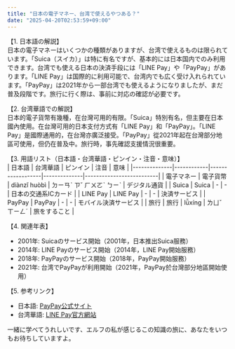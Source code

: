 ```yaml
---
title: "日本の電子マネー、台湾で使えるやつある？"
date: "2025-04-20T02:53:59+09:00"
---
```


【1. 日本語の解説】  
日本の電子マネーはいくつかの種類がありますが、台湾で使えるものは限られています。「Suica（スイカ）」は特に有名ですが、基本的には日本国内でのみ利用できます。台湾でも使える日本の決済手段には「LINE Pay」や「PayPay」があります。「LINE Pay」は国際的に利用可能で、台湾内でも広く受け入れられています。「PayPay」は2021年から一部台湾でも使えるようになりましたが、まだ普及段階です。旅行に行く際は、事前に対応の確認が必要です。

【2. 台湾華語での解説】  
日本的電子貨幣有幾種，在台灣可用的有限。「Suica」特別有名，但主要在日本國內使用。在台灣可用的日本支付方式有「LINE Pay」和「PayPay」。「LINE Pay」是國際通用的，在台灣亦廣泛接受。「PayPay」從2021年起在台灣部分地區可使用，但仍在普及中。旅行時，事先確認支援情況很重要。

【3. 用語リスト（日本語・台湾華語・ピンイン・注音・意味）】  
| 日本語      | 台湾華語   | ピンイン         | 注音         | 意味                     |
|--------------|------------|------------------|--------------|--------------------------|
| 電子マネー  | 電子貨幣   | diànzǐ huòbì     | ㄉㄧㄢˋ ㄗˇ ㄏㄨㄛˋ ㄅㄧˋ  | デジタル通貨            |
| Suica       | Suica      | -                | -            | 日本の交通系ICカード    |
| LINE Pay    | LINE Pay   | -                | -            | 決済サービス            |
| PayPay      | PayPay     | -                | -            | モバイル決済サービス    |
| 旅行        | 旅行       | lǚxíng          | ㄌㄩˇ ㄒㄧㄥˊ | 旅をすること            |

【4. 関連年表】  
- 2001年: Suicaのサービス開始（2001年，日本推出Suica服務）  
- 2014年: LINE Payのサービス開始（2014年，LINE Pay開始服務）  
- 2018年: PayPayのサービス開始（2018年，PayPay開始服務）  
- 2021年: 台湾でPayPayが利用開始（2021年，PayPay於台灣部分地區開始使用）

【5. 参考リンク】  
- 日本語: [PayPay公式サイト](https://paypay.ne.jp/)
- 台湾華語: [LINE Pay官方網站](https://linepay.com/zh_tw/)

一緒に学べてうれしいです、エルフの私が感じるこの知識の旅に、あなたをいつもお待ちしていますよ。